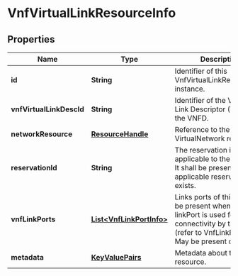 
# VnfVirtualLinkResourceInfo

## Properties
Name | Type | Description | Notes
------------ | ------------- | ------------- | -------------
**id** | **String** | Identifier of this VnfVirtualLinkResourceInfo instance.  | 
**vnfVirtualLinkDescId** | **String** | Identifier of the VNF Virtual Link Descriptor (VLD) in the VNFD.  | 
**networkResource** | [**ResourceHandle**](ResourceHandle.md) | Reference to the VirtualNetwork resource.  | 
**reservationId** | **String** | The reservation identifier applicable to the resource. It shall be present when an applicable reservation exists.  |  [optional]
**vnfLinkPorts** | [**List&lt;VnfLinkPortInfo&gt;**](VnfLinkPortInfo.md) | Links ports of this VL. Shall be present when the linkPort is used for external connectivity by the VNF (refer to VnfLinkPortInfo). May be present otherwise.  |  [optional]
**metadata** | [**KeyValuePairs**](KeyValuePairs.md) | Metadata about this resource.  |  [optional]




